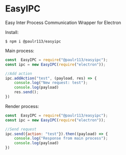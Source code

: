 # EasyIPC
Easy Inter Process Communication Wrapper for Electron

Install:
```shell
$ npm i @paulr113/easyipc
```

Main process:
```js
const  EasyIPC = require("@paulr113/easyipc");
const ipc = new EasyIPC(require("electron")); 

//Add action
ipc.addAction("test", (payload, res) => {
	console.log("New request: test");
	console.log(payload)
	res.send();
})
```

Render process:
```js
const  EasyIPC = require("@paulr113/easyipc");
const ipc = new EasyIPC(require("electron")); 

//Send request
ipc.send({action: "test"}).then((payload) => {
	console.log("Response from main process");
	console.log(payload)
})
```
